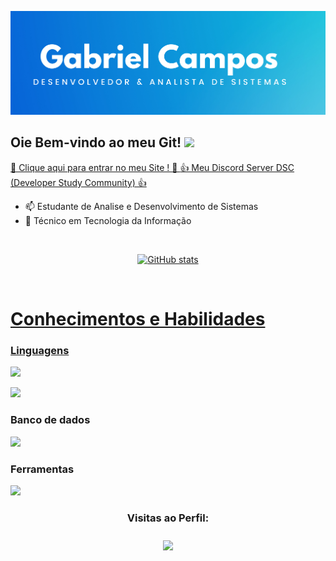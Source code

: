 <img class="profile-background-image__image relative
            full-width full-height" id="profile-background-image-target-image" alt="Imagem de fundo" src="Banner.png" style="left:0px;top:0px;">



<h2> Oie Bem-vindo ao meu Git! <img src="https://img.shields.io/github/followers/jovemm0nge.svg?style=social&label=Follow&maxAge=2000000000"></h2><p> <a href="https://gcdeveloper.netlify.app/"> 🚩 Clique aqui para entrar no meu Site ! 🚩 </a> <a href="https://discord.gg/XR6PdAue9Z">👍 Meu Discord Server DSC (Developer Study Community) 👍 </a></p>




- 📫 Estudante de Analise e Desenvolvimento de Sistemas <br>
- 🧾 Técnico em Tecnologia da Informação <br>
 
 
      
 <div align="center">
          <br>
  <a href="https://github.com/jovemm0nge">

 ![GitHub stats](https://github-readme-stats.vercel.app/api?username=jovemm0nge&show_icons=true&theme=transparent)
 </div> <br>
  
 
  # Conhecimentos e Habilidades

  ### Linguagens
  <p align="">
  <a href="https://skillicons.dev">
    <img src="https://skillicons.dev/icons?i=html,css,cs,js,ts,java,php" />
  </a>           
</p>  
 <p align="">
  <a href="https://skillicons.dev">
      <img src="https://skillicons.dev/icons?i=angular,react, reactnative" />
  </a>           
</p>  

### Banco de dados

  <p align="">
  <a href="https://skillicons.dev">
    <img src="https://skillicons.dev/icons?i=postgresql,mysql" />
  </a>
</p> 

### Ferramentas

  <p align="">
  <a href="https://skillicons.dev">
    <img src="https://skillicons.dev/icons?i=git,visualstudio,vscode,netlify" />
  </a>
</p> 




<div>
 <h3><p align="center"> Visitas ao Perfil: </p><h3>
 <p align="center"><img align="center" src="https://profile-counter.glitch.me/jovemm0nge/count.svg" /></p>
  </div>
  
 
